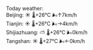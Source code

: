 Today weather:  
Beijing: ☀️ 🌡️+26°C 🌬️↑7km/h  
Tianjin: ☀️ 🌡️+26°C 🌬️→4km/h  
Shijiazhuang: ⛅️  🌡️+26°C 🌬️0km/h  
Tangshan: ☀️ 🌡️+27°C 🌬️←0km/h  
